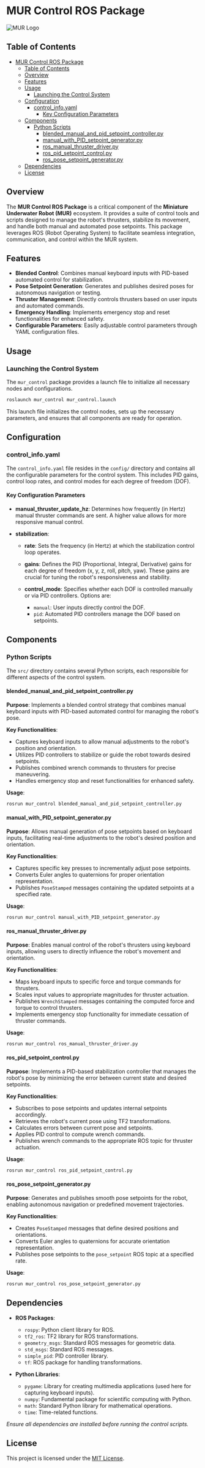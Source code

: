 # MUR Control ROS Package

![MUR Logo](path_to_logo_image) <!-- Replace with the actual path to your logo image -->

## Table of Contents

- [MUR Control ROS Package](#mur-control-ros-package)
  - [Table of Contents](#table-of-contents)
  - [Overview](#overview)
  - [Features](#features)
  - [Usage](#usage)
    - [Launching the Control System](#launching-the-control-system)
  - [Configuration](#configuration)
    - [control\_info.yaml](#control_infoyaml)
      - [Key Configuration Parameters](#key-configuration-parameters)
  - [Components](#components)
    - [Python Scripts](#python-scripts)
      - [blended\_manual\_and\_pid\_setpoint\_controller.py](#blended_manual_and_pid_setpoint_controllerpy)
      - [manual\_with\_PID\_setpoint\_generator.py](#manual_with_pid_setpoint_generatorpy)
      - [ros\_manual\_thruster\_driver.py](#ros_manual_thruster_driverpy)
      - [ros\_pid\_setpoint\_control.py](#ros_pid_setpoint_controlpy)
      - [ros\_pose\_setpoint\_generator.py](#ros_pose_setpoint_generatorpy)
  - [Dependencies](#dependencies)
  - [License](#license)

## Overview

The **MUR Control ROS Package** is a critical component of the **Miniature Underwater Robot (MUR)** ecosystem. It provides a suite of control tools and scripts designed to manage the robot's thrusters, stabilize its movement, and handle both manual and automated pose setpoints. This package leverages ROS (Robot Operating System) to facilitate seamless integration, communication, and control within the MUR system.

## Features

- **Blended Control**: Combines manual keyboard inputs with PID-based automated control for stabilization.
- **Pose Setpoint Generation**: Generates and publishes desired poses for autonomous navigation or testing.
- **Thruster Management**: Directly controls thrusters based on user inputs and automated commands.
- **Emergency Handling**: Implements emergency stop and reset functionalities for enhanced safety.
- **Configurable Parameters**: Easily adjustable control parameters through YAML configuration files.

## Usage

### Launching the Control System

The `mur_control` package provides a launch file to initialize all necessary nodes and configurations.

```bash
roslaunch mur_control mur_control.launch
```

This launch file initializes the control nodes, sets up the necessary parameters, and ensures that all components are ready for operation.

## Configuration

### control_info.yaml

The `control_info.yaml` file resides in the `config/` directory and contains all the configurable parameters for the control system. This includes PID gains, control loop rates, and control modes for each degree of freedom (DOF).

#### Key Configuration Parameters

- **manual_thruster_update_hz**: Determines how frequently (in Hertz) manual thruster commands are sent. A higher value allows for more responsive manual control.

- **stabilization**:
  - **rate**: Sets the frequency (in Hertz) at which the stabilization control loop operates.
  
  - **gains**: Defines the PID (Proportional, Integral, Derivative) gains for each degree of freedom (x, y, z, roll, pitch, yaw). These gains are crucial for tuning the robot's responsiveness and stability.
  
  - **control_mode**: Specifies whether each DOF is controlled manually or via PID controllers. Options are:
    - `manual`: User inputs directly control the DOF.
    - `pid`: Automated PID controllers manage the DOF based on setpoints.

## Components

### Python Scripts

The `src/` directory contains several Python scripts, each responsible for different aspects of the control system.

#### blended_manual_and_pid_setpoint_controller.py

**Purpose**: Implements a blended control strategy that combines manual keyboard inputs with PID-based automated control for managing the robot's pose.

**Key Functionalities**:

- Captures keyboard inputs to allow manual adjustments to the robot's position and orientation.
- Utilizes PID controllers to stabilize or guide the robot towards desired setpoints.
- Publishes combined wrench commands to thrusters for precise maneuvering.
- Handles emergency stop and reset functionalities for enhanced safety.

**Usage**:

```bash
rosrun mur_control blended_manual_and_pid_setpoint_controller.py
```

#### manual_with_PID_setpoint_generator.py

**Purpose**: Allows manual generation of pose setpoints based on keyboard inputs, facilitating real-time adjustments to the robot's desired position and orientation.

**Key Functionalities**:

- Captures specific key presses to incrementally adjust pose setpoints.
- Converts Euler angles to quaternions for proper orientation representation.
- Publishes `PoseStamped` messages containing the updated setpoints at a specified rate.

**Usage**:

```bash
rosrun mur_control manual_with_PID_setpoint_generator.py
```

#### ros_manual_thruster_driver.py

**Purpose**: Enables manual control of the robot's thrusters using keyboard inputs, allowing users to directly influence the robot's movement and orientation.

**Key Functionalities**:

- Maps keyboard inputs to specific force and torque commands for thrusters.
- Scales input values to appropriate magnitudes for thruster actuation.
- Publishes `WrenchStamped` messages containing the computed force and torque to control thrusters.
- Implements emergency stop functionality for immediate cessation of thruster commands.

**Usage**:

```bash
rosrun mur_control ros_manual_thruster_driver.py
```

#### ros_pid_setpoint_control.py

**Purpose**: Implements a PID-based stabilization controller that manages the robot's pose by minimizing the error between current state and desired setpoints.

**Key Functionalities**:

- Subscribes to pose setpoints and updates internal setpoints accordingly.
- Retrieves the robot's current pose using TF2 transformations.
- Calculates errors between current pose and setpoints.
- Applies PID control to compute wrench commands.
- Publishes wrench commands to the appropriate ROS topic for thruster actuation.

**Usage**:

```bash
rosrun mur_control ros_pid_setpoint_control.py
```

#### ros_pose_setpoint_generator.py

**Purpose**: Generates and publishes smooth pose setpoints for the robot, enabling autonomous navigation or predefined movement trajectories.

**Key Functionalities**:

- Creates `PoseStamped` messages that define desired positions and orientations.
- Converts Euler angles to quaternions for accurate orientation representation.
- Publishes pose setpoints to the `pose_setpoint` ROS topic at a specified rate.

**Usage**:

```bash
rosrun mur_control ros_pose_setpoint_generator.py
```

## Dependencies

- **ROS Packages**:
  - `rospy`: Python client library for ROS.
  - `tf2_ros`: TF2 library for ROS transformations.
  - `geometry_msgs`: Standard ROS messages for geometric data.
  - `std_msgs`: Standard ROS messages.
  - `simple_pid`: PID controller library.
  - `tf`: ROS package for handling transformations.

- **Python Libraries**:
  - `pygame`: Library for creating multimedia applications (used here for capturing keyboard inputs).
  - `numpy`: Fundamental package for scientific computing with Python.
  - `math`: Standard Python library for mathematical operations.
  - `time`: Time-related functions.

*Ensure all dependencies are installed before running the control scripts.*

## License

This project is licensed under the [MIT License](LICENSE).

